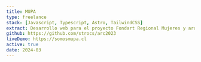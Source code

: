 ```yaml
---
title: MUPA
type: freelance
stack: [Javascript, Typescript, Astro, TailwindCSS]
extract: Desarrollo web para el proyecto Fondart Regional Mujeres y arquitectura local, presencia femenina en las ciudad de La Serena y Coquimbo (folio 651236), realizado en 2023.
github: https://github.com/strocs/arc2023
liveDemo: https://somosmupa.cl
active: true
date: 2024-03
---
```

